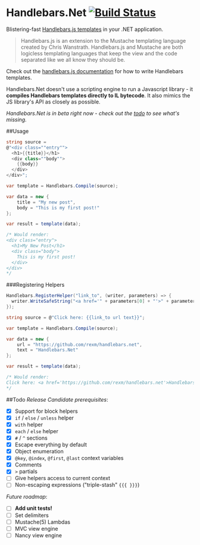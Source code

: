 Handlebars.Net [![Build Status](https://travis-ci.org/rexm/Handlebars.Net.svg?branch=master)](https://travis-ci.org/rexm/Handlebars.Net)
==============

Blistering-fast [Handlebars.js templates](http://handlebarsjs.com) in your .NET application.

>Handlebars.js is an extension to the Mustache templating language created by Chris Wanstrath. Handlebars.js and Mustache are both logicless templating languages that keep the view and the code separated like we all know they should be.

Check out the [handlebars.js documentation](http://handlebarsjs.com) for how to write Handlebars templates.

Handlebars.Net doesn't use a scripting engine to run a Javascript library - it **compiles Handlebars templates directly to IL bytecode**. It also mimics the JS library's API as closely as possible.

_Handlebars.Net is in beta right now - check out the [todo](#todo) to see what's missing._

##Usage

```c#
string source =
@"<div class=""entry"">
  <h1>{{title}}</h1>
  <div class=""body"">
    {{body}}
  </div>
</div>";

var template = Handlebars.Compile(source);

var data = new {
    title = "My new post",
    body = "This is my first post!"
};

var result = template(data);

/* Would render:
<div class="entry">
  <h1>My New Post</h1>
  <div class="body">
    This is my first post!
  </div>
</div>
*/
```

###Registering Helpers
```c#
Handlebars.RegisterHelper("link_to", (writer, parameters) => {
  writer.WriteSafeString("<a href='" + parameters[0] + "'>" + parameters[1] + "</a>");
});

string source = @"Click here: {{link_to url text}}";

var template = Handlebars.Compile(source);

var data = new {
    url = "https://github.com/rexm/handlebars.net",
    text = "Handlebars.Net"
};

var result = template(data);

/* Would render:
Click here: <a href='https://github.com/rexm/handlebars.net'>Handlebars.Net</a>
*/
```


##Todo
_Release Candidate prerequisites_:
- [x] Support for block helpers
- [x] `if` / `else` / `unless` helper
- [x] `with` helper
- [x] `each` / `else` helper
- [x] `#` / `^` sections
- [x] Escape everything by default
- [x] Object enumeration
- [x] `@key`, `@index`, `@first`, `@last` context variables
- [x] Comments
- [x] `>` partials
- [ ] Give helpers access to current context
- [ ] Non-escaping expressions ("triple-stash" `{{{ }}}`)

_Future roadmap_:
- [ ] **Add unit tests!**
- [ ] Set delimiters
- [ ] Mustache(5) Lambdas
- [ ] MVC view engine
- [ ] Nancy view engine
